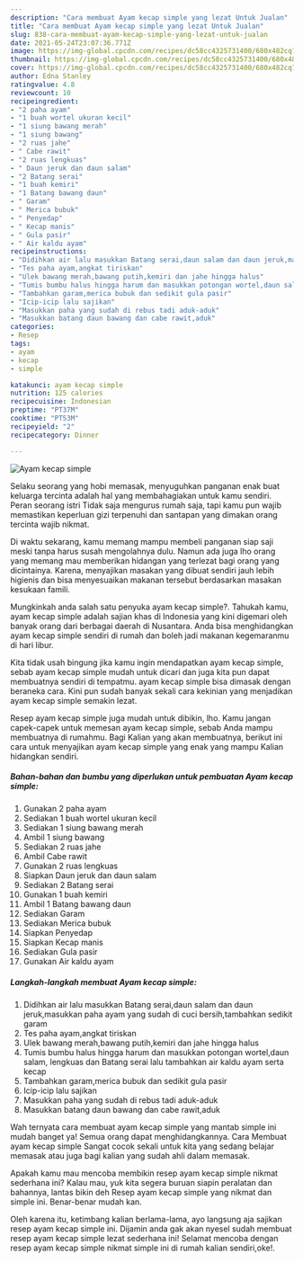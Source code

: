 ```yaml
---
description: "Cara membuat Ayam kecap simple yang lezat Untuk Jualan"
title: "Cara membuat Ayam kecap simple yang lezat Untuk Jualan"
slug: 838-cara-membuat-ayam-kecap-simple-yang-lezat-untuk-jualan
date: 2021-05-24T23:07:36.771Z
image: https://img-global.cpcdn.com/recipes/dc58cc4325731400/680x482cq70/ayam-kecap-simple-foto-resep-utama.jpg
thumbnail: https://img-global.cpcdn.com/recipes/dc58cc4325731400/680x482cq70/ayam-kecap-simple-foto-resep-utama.jpg
cover: https://img-global.cpcdn.com/recipes/dc58cc4325731400/680x482cq70/ayam-kecap-simple-foto-resep-utama.jpg
author: Edna Stanley
ratingvalue: 4.8
reviewcount: 10
recipeingredient:
- "2 paha ayam"
- "1 buah wortel ukuran kecil"
- "1 siung bawang merah"
- "1 siung bawang"
- "2 ruas jahe"
- " Cabe rawit"
- "2 ruas lengkuas"
- " Daun jeruk dan daun salam"
- "2 Batang serai"
- "1 buah kemiri"
- "1 Batang bawang daun"
- " Garam"
- " Merica bubuk"
- " Penyedap"
- " Kecap manis"
- " Gula pasir"
- " Air kaldu ayam"
recipeinstructions:
- "Didihkan air lalu masukkan Batang serai,daun salam dan daun jeruk,masukkan paha ayam yang sudah di cuci bersih,tambahkan sedikit garam"
- "Tes paha ayam,angkat tiriskan"
- "Ulek bawang merah,bawang putih,kemiri dan jahe hingga halus"
- "Tumis bumbu halus hingga harum dan masukkan potongan wortel,daun salam, lengkuas dan Batang serai lalu tambahkan air kaldu ayam serta kecap"
- "Tambahkan garam,merica bubuk dan sedikit gula pasir"
- "Icip-icip lalu sajikan"
- "Masukkan paha yang sudah di rebus tadi aduk-aduk"
- "Masukkan batang daun bawang dan cabe rawit,aduk"
categories:
- Resep
tags:
- ayam
- kecap
- simple

katakunci: ayam kecap simple 
nutrition: 125 calories
recipecuisine: Indonesian
preptime: "PT37M"
cooktime: "PT53M"
recipeyield: "2"
recipecategory: Dinner

---
```



![Ayam kecap simple](https://img-global.cpcdn.com/recipes/dc58cc4325731400/680x482cq70/ayam-kecap-simple-foto-resep-utama.jpg)

Selaku seorang yang hobi memasak, menyuguhkan panganan enak buat keluarga tercinta adalah hal yang membahagiakan untuk kamu sendiri. Peran seorang istri Tidak saja mengurus rumah saja, tapi kamu pun wajib memastikan keperluan gizi terpenuhi dan santapan yang dimakan orang tercinta wajib nikmat.

Di waktu  sekarang, kamu memang mampu membeli panganan siap saji meski tanpa harus susah mengolahnya dulu. Namun ada juga lho orang yang memang mau memberikan hidangan yang terlezat bagi orang yang dicintainya. Karena, menyajikan masakan yang dibuat sendiri jauh lebih higienis dan bisa menyesuaikan makanan tersebut berdasarkan masakan kesukaan famili. 



Mungkinkah anda salah satu penyuka ayam kecap simple?. Tahukah kamu, ayam kecap simple adalah sajian khas di Indonesia yang kini digemari oleh banyak orang dari berbagai daerah di Nusantara. Anda bisa menghidangkan ayam kecap simple sendiri di rumah dan boleh jadi makanan kegemaranmu di hari libur.

Kita tidak usah bingung jika kamu ingin mendapatkan ayam kecap simple, sebab ayam kecap simple mudah untuk dicari dan juga kita pun dapat membuatnya sendiri di tempatmu. ayam kecap simple bisa dimasak dengan beraneka cara. Kini pun sudah banyak sekali cara kekinian yang menjadikan ayam kecap simple semakin lezat.

Resep ayam kecap simple juga mudah untuk dibikin, lho. Kamu jangan capek-capek untuk memesan ayam kecap simple, sebab Anda mampu membuatnya di rumahmu. Bagi Kalian yang akan membuatnya, berikut ini cara untuk menyajikan ayam kecap simple yang enak yang mampu Kalian hidangkan sendiri.

<!--inarticleads1-->

##### Bahan-bahan dan bumbu yang diperlukan untuk pembuatan Ayam kecap simple:

1. Gunakan 2 paha ayam
1. Sediakan 1 buah wortel ukuran kecil
1. Sediakan 1 siung bawang merah
1. Ambil 1 siung bawang
1. Sediakan 2 ruas jahe
1. Ambil  Cabe rawit
1. Gunakan 2 ruas lengkuas
1. Siapkan  Daun jeruk dan daun salam
1. Sediakan 2 Batang serai
1. Gunakan 1 buah kemiri
1. Ambil 1 Batang bawang daun
1. Sediakan  Garam
1. Sediakan  Merica bubuk
1. Siapkan  Penyedap
1. Siapkan  Kecap manis
1. Sediakan  Gula pasir
1. Gunakan  Air kaldu ayam




<!--inarticleads2-->

##### Langkah-langkah membuat Ayam kecap simple:

1. Didihkan air lalu masukkan Batang serai,daun salam dan daun jeruk,masukkan paha ayam yang sudah di cuci bersih,tambahkan sedikit garam
1. Tes paha ayam,angkat tiriskan
1. Ulek bawang merah,bawang putih,kemiri dan jahe hingga halus
1. Tumis bumbu halus hingga harum dan masukkan potongan wortel,daun salam, lengkuas dan Batang serai lalu tambahkan air kaldu ayam serta kecap
1. Tambahkan garam,merica bubuk dan sedikit gula pasir
1. Icip-icip lalu sajikan
1. Masukkan paha yang sudah di rebus tadi aduk-aduk
1. Masukkan batang daun bawang dan cabe rawit,aduk




Wah ternyata cara membuat ayam kecap simple yang mantab simple ini mudah banget ya! Semua orang dapat menghidangkannya. Cara Membuat ayam kecap simple Sangat cocok sekali untuk kita yang sedang belajar memasak atau juga bagi kalian yang sudah ahli dalam memasak.

Apakah kamu mau mencoba membikin resep ayam kecap simple nikmat sederhana ini? Kalau mau, yuk kita segera buruan siapin peralatan dan bahannya, lantas bikin deh Resep ayam kecap simple yang nikmat dan simple ini. Benar-benar mudah kan. 

Oleh karena itu, ketimbang kalian berlama-lama, ayo langsung aja sajikan resep ayam kecap simple ini. Dijamin anda gak akan nyesel sudah membuat resep ayam kecap simple lezat sederhana ini! Selamat mencoba dengan resep ayam kecap simple nikmat simple ini di rumah kalian sendiri,oke!.

